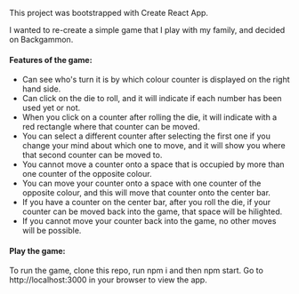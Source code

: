 This project was bootstrapped with Create React App.

I wanted to re-create a simple game that I play with my family, and decided on Backgammon. 

#### Features of the game:
- Can see who's turn it is by which colour counter is displayed on the right hand side.
- Can click on the die to roll, and it will indicate if each number has been used yet or not.
- When you click on a counter after rolling the die, it will indicate with a red rectangle where that counter can be moved.
- You can select a different counter after selecting the first one if you change your mind about which one to move, and it will show you where that second counter can be moved to.
- You cannot move a counter onto a space that is occupied by more than one counter of the opposite colour.
- You can move your counter onto a space with one counter of the opposite colour, and this will move that counter onto the center bar.
- If you have a counter on the center bar, after you roll the die, if your counter can be moved back into the game, that space will be hilighted.
- If you cannot move your counter back into the game, no other moves will be possible.

#### Play the game:
To run the game, clone this repo, run npm i and then npm start. Go to http://localhost:3000 in your browser to view the app.

